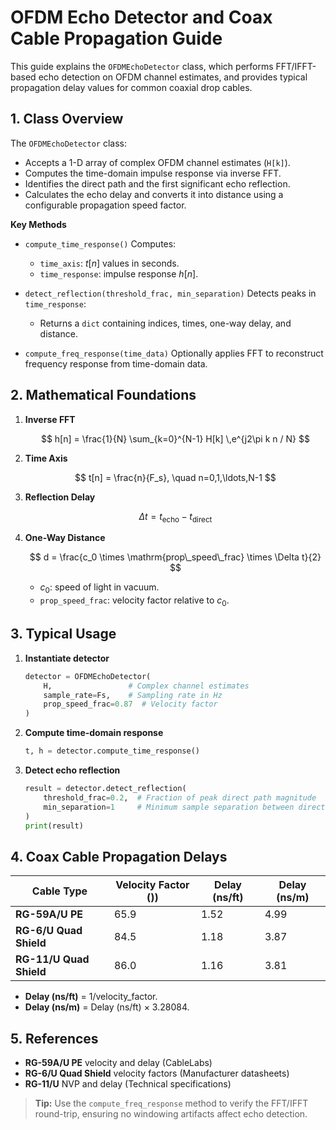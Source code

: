 # OFDM Echo Detector and Coax Cable Propagation Guide

This guide explains the `OFDMEchoDetector` class, which performs FFT/IFFT-based echo detection on OFDM channel estimates, and provides typical propagation delay values for common coaxial drop cables.


## 1. Class Overview

The `OFDMEchoDetector` class:

* Accepts a 1-D array of complex OFDM channel estimates (`H[k]`).
* Computes the time-domain impulse response via inverse FFT.
* Identifies the direct path and the first significant echo reflection.
* Calculates the echo delay and converts it into distance using a configurable propagation speed factor.

**Key Methods**

* `compute_time_response()`
  Computes:

  * `time_axis`: $t[n]$ values in seconds.
  * `time_response`: impulse response $h[n]$.

* `detect_reflection(threshold_frac, min_separation)`
  Detects peaks in `time_response`:

  * Returns a `dict` containing indices, times, one-way delay, and distance.

* `compute_freq_response(time_data)`
  Optionally applies FFT to reconstruct frequency response from time-domain data.


## 2. Mathematical Foundations

1. **Inverse FFT**

   $$
   h[n] = \frac{1}{N} \sum_{k=0}^{N-1} H[k] \,e^{j2\pi k n / N}
   $$

2. **Time Axis**

   $$
   t[n] = \frac{n}{F_s}, \quad n=0,1,\ldots,N-1
   $$

3. **Reflection Delay**

   $$
   \Delta t = t_{\mathrm{echo}} - t_{\mathrm{direct}}
   $$

4. **One-Way Distance**

   $$
   d = \frac{c_0 \times \mathrm{prop\_speed\_frac} \times \Delta t}{2}
   $$

   * $c_0$: speed of light in vacuum.
   * `prop_speed_frac`: velocity factor relative to $c_0$.


## 3. Typical Usage

1. **Instantiate detector**

   ```python
   detector = OFDMEchoDetector(
       H,                 # Complex channel estimates
       sample_rate=Fs,    # Sampling rate in Hz
       prop_speed_frac=0.87  # Velocity factor
   )
   ```

2. **Compute time-domain response**

   ```python
   t, h = detector.compute_time_response()
   ```

3. **Detect echo reflection**

   ```python
   result = detector.detect_reflection(
       threshold_frac=0.2,  # Fraction of peak direct path magnitude
       min_separation=1     # Minimum sample separation between direct and echo
   )
   print(result)
   ```


## 4. Coax Cable Propagation Delays

| Cable Type              | Velocity Factor ($% of \(c_0$)) | Delay (ns/ft) | Delay (ns/m) |
| ----------------------- | ------------------------------- | ------------- | ------------ |
| **RG-59A/U PE**         | 65.9                            | 1.52          | 4.99         |
| **RG-6/U Quad Shield**  | 84.5                            | 1.18          | 3.87         |
| **RG-11/U Quad Shield** | 86.0                            | 1.16          | 3.81         |

* **Delay (ns/ft)** = $1/\mathrm{velocity\_factor}$.
* **Delay (ns/m)** = Delay (ns/ft) × 3.28084.


## 5. References

* **RG-59A/U PE** velocity and delay (CableLabs)
* **RG-6/U Quad Shield** velocity factors (Manufacturer datasheets)
* **RG-11/U** NVP and delay (Technical specifications)


> **Tip:** Use the `compute_freq_response` method to verify the FFT/IFFT round-trip, ensuring no windowing artifacts affect echo detection.
